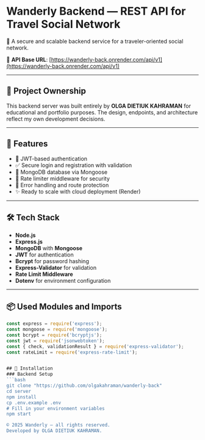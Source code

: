 
# Wanderly Backend — REST API for Travel Social Network

🔐 A secure and scalable backend service for a traveler-oriented social network.

🔗 **API Base URL**: [https://wanderly-back.onrender.com/api/v1](https://wanderly-back.onrender.com/api/v1)

---

## 📌 Project Ownership

This backend server was built entirely by **OLGA DIETIUK KAHRAMAN** for educational and portfolio purposes. The design, endpoints, and architecture reflect my own development decisions.

---

## 🌟 Features

- 🔐 JWT-based authentication
- ✅ Secure login and registration with validation
- 🧱 MongoDB database via Mongoose
- 🚧 Rate limiter middleware for security
- 🧰 Error handling and route protection
- ✨ Ready to scale with cloud deployment (Render)

---

## 🛠️ Tech Stack

- **Node.js**
- **Express.js**
- **MongoDB** with **Mongoose**
- **JWT** for authentication
- **Bcrypt** for password hashing
- **Express-Validator** for validation
- **Rate Limit Middleware**
- **Dotenv** for environment configuration

---

## 📦 Used Modules and Imports

```js
const express = require('express');
const mongoose = require('mongoose');
const bcrypt = require('bcryptjs');
const jwt = require('jsonwebtoken');
const { check, validationResult } = require('express-validator');
const rateLimit = require('express-rate-limit');


## 🚀 Installation
### Backend Setup
```bash
git clone "https://github.com/olgakahraman/wanderly-back"
cd server
npm install
cp .env.example .env
# Fill in your environment variables
npm start

© 2025 Wanderly — all rights reserved. 
Developed by OLGA DIETIUK KAHRAMAN.
